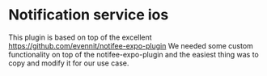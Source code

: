 # Notification service ios

This plugin is based on top of the excellent https://github.com/evennit/notifee-expo-plugin
We needed some custom functionality on top of the notifee-expo-plugin and the easiest thing was
to copy and modify it for our use case.
